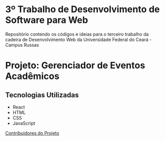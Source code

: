 # 3º Trabalho de Desenvolvimento de Software para Web
Repositório contendo os códigos e ideias para o terceiro trabalho da cadeira de Desenvolvimento Web da Universidade Federal do Ceará - Campus Russas

# Projeto: Gerenciador de Eventos Acadêmicos

## Tecnologias Utilizadas
- React
- HTML
- CSS
- JavaScript

[Contribuidores do Projeto](https://github.com/evnrodr/trabalho-web-3/blob/main/CONTRIBUTORS.md)
